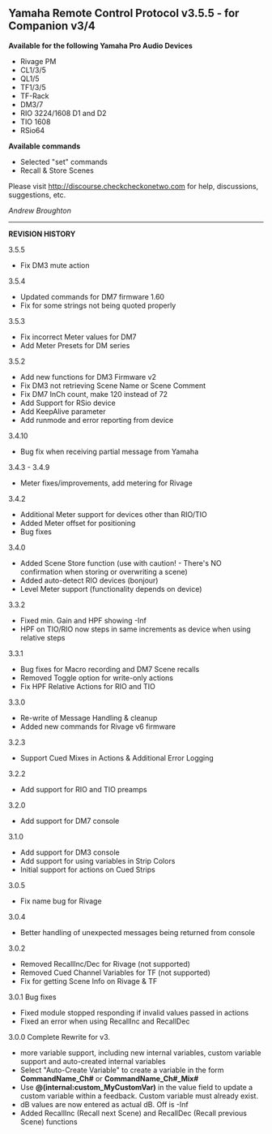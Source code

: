 ## Yamaha Remote Control Protocol v3.5.5 - for Companion v3/4

**Available for the following Yamaha Pro Audio Devices**

- Rivage PM
- CL1/3/5
- QL1/5
- TF1/3/5
- TF-Rack
- DM3/7
- RIO 3224/1608 D1 and D2
- TIO 1608
- RSio64

**Available commands**

- Selected "set" commands
- Recall & Store Scenes

Please visit http://discourse.checkcheckonetwo.com for help, discussions, suggestions, etc.

_Andrew Broughton_

---

**REVISION HISTORY**

3.5.5

- Fix DM3 mute action

3.5.4

- Updated commands for DM7 firmware 1.60
- Fix for some strings not being quoted properly

3.5.3

- Fix incorrect Meter values for DM7
- Add Meter Presets for DM series

3.5.2

- Add new functions for DM3 Firmware v2
- Fix DM3 not retrieving Scene Name or Scene Comment
- Fix DM7 InCh count, make 120 instead of 72
- Add Support for RSio device
- Add KeepAlive parameter
- Add runmode and error reporting from device

3.4.10

- Bug fix when receiving partial message from Yamaha

3.4.3 - 3.4.9

- Meter fixes/improvements, add metering for Rivage

3.4.2

- Additional Meter support for devices other than RIO/TIO
- Added Meter offset for positioning
- Bug fixes

3.4.0

- Added Scene Store function (use with caution! - There's NO confirmation when storing or overwriting a scene)
- Added auto-detect RIO devices (bonjour)
- Level Meter support (functionality depends on device)

3.3.2

- Fixed min. Gain and HPF showing -Inf
- HPF on TIO/RIO now steps in same increments as device when using relative steps

3.3.1

- Bug fixes for Macro recording and DM7 Scene recalls
- Removed Toggle option for write-only actions
- Fix HPF Relative Actions for RIO and TIO

3.3.0

- Re-write of Message Handling & cleanup
- Added new commands for Rivage v6 firmware

3.2.3

- Support Cued Mixes in Actions & Additional Error Logging

3.2.2

- Add support for RIO and TIO preamps

3.2.0

- Add support for DM7 console

3.1.0

- Add support for DM3 console
- Add support for using variables in Strip Colors
- Initial support for actions on Cued Strips

3.0.5

- Fix name bug for Rivage

3.0.4

- Better handling of unexpected messages being returned from console

3.0.2

- Removed RecallInc/Dec for Rivage (not supported)
- Removed Cued Channel Variables for TF (not supported)
- Fix for getting Scene Info on Rivage & TF

3.0.1 Bug fixes

- Fixed module stopped responding if invalid values passed in actions
- Fixed an error when using RecallInc and RecallDec

3.0.0 Complete Rewrite for v3.

- more variable support, including new internal variables, custom variable support and auto-created internal variables
- Select "Auto-Create Variable" to create a variable in the form **CommandName_Ch#** or **CommandName_Ch#\_Mix#**
- Use **@(internal:custom_MyCustomVar)** in the value field to update a custom variable within a feedback. Custom variable must already exist.
- dB values are now entered as actual dB. Off is -Inf
- Added RecallInc (Recall next Scene) and RecallDec (Recall previous Scene) functions
